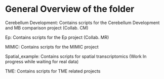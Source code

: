 # General Overview of the folder

Cerebellum Development: Contains scripts for the Cerebellum Development and MB comparison project (Collab. CM)  

Ep: Contains scripts for the Ep project (Collab. MR)    

MIMIC: Contains scripts for the MIMIC project   

Spatial_example: Contains scripts for spatial transcriptomics (Work In progress while waiting for real data)

TME: Contains scripts for TME related projects  
